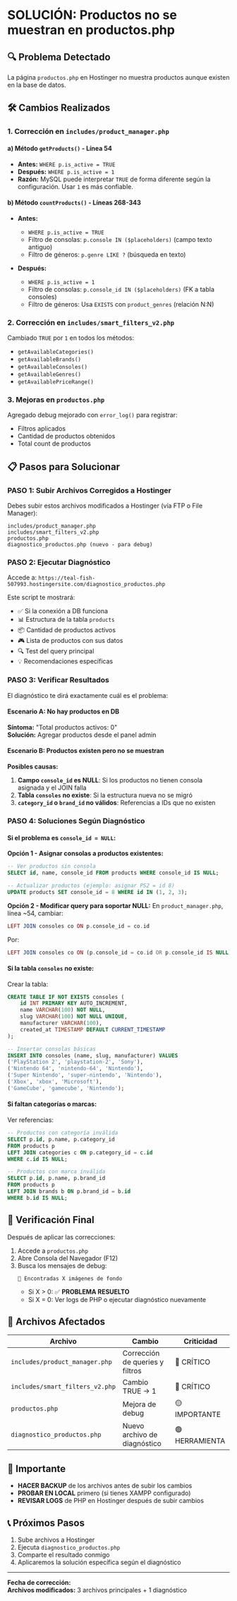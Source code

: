 # SOLUCIÓN: Productos no se muestran en productos.php

## 🔍 Problema Detectado

La página `productos.php` en Hostinger no muestra productos aunque existen en la base de datos.

## 🛠️ Cambios Realizados

### 1. **Corrección en `includes/product_manager.php`**

#### a) Método `getProducts()` - Línea 54
- **Antes:** `WHERE p.is_active = TRUE`
- **Después:** `WHERE p.is_active = 1`
- **Razón:** MySQL puede interpretar `TRUE` de forma diferente según la configuración. Usar `1` es más confiable.

#### b) Método `countProducts()` - Líneas 268-343
- **Antes:** 
  - `WHERE p.is_active = TRUE`
  - Filtro de consolas: `p.console IN ($placeholders)` (campo texto antiguo)
  - Filtro de géneros: `p.genre LIKE ?` (búsqueda en texto)
  
- **Después:**
  - `WHERE p.is_active = 1`
  - Filtro de consolas: `p.console_id IN ($placeholders)` (FK a tabla consoles)
  - Filtro de géneros: Usa `EXISTS` con `product_genres` (relación N:N)

### 2. **Corrección en `includes/smart_filters_v2.php`**

Cambiado `TRUE` por `1` en todos los métodos:
- `getAvailableCategories()`
- `getAvailableBrands()`
- `getAvailableConsoles()`
- `getAvailableGenres()`
- `getAvailablePriceRange()`

### 3. **Mejoras en `productos.php`**

Agregado debug mejorado con `error_log()` para registrar:
- Filtros aplicados
- Cantidad de productos obtenidos
- Total count de productos

## 📋 Pasos para Solucionar

### PASO 1: Subir Archivos Corregidos a Hostinger

Debes subir estos archivos modificados a Hostinger (vía FTP o File Manager):

```
includes/product_manager.php
includes/smart_filters_v2.php
productos.php
diagnostico_productos.php (nuevo - para debug)
```

### PASO 2: Ejecutar Diagnóstico

Accede a: `https://teal-fish-507993.hostingersite.com/diagnostico_productos.php`

Este script te mostrará:
- ✅ Si la conexión a DB funciona
- 📊 Estructura de la tabla `products`
- 📦 Cantidad de productos activos
- 🎮 Lista de productos con sus datos
- 🔍 Test del query principal
- 💡 Recomendaciones específicas

### PASO 3: Verificar Resultados

El diagnóstico te dirá exactamente cuál es el problema:

#### **Escenario A: No hay productos en DB**
**Síntoma:** "Total productos activos: 0"  
**Solución:** Agregar productos desde el panel admin

#### **Escenario B: Productos existen pero no se muestran**
**Posibles causas:**
1. **Campo `console_id` es NULL**: Si los productos no tienen consola asignada y el JOIN falla
2. **Tabla `consoles` no existe**: Si la estructura nueva no se migró
3. **`category_id` o `brand_id` no válidos**: Referencias a IDs que no existen

### PASO 4: Soluciones Según Diagnóstico

#### Si el problema es `console_id = NULL`:

**Opción 1 - Asignar consolas a productos existentes:**
```sql
-- Ver productos sin consola
SELECT id, name, console_id FROM products WHERE console_id IS NULL;

-- Actualizar productos (ejemplo: asignar PS2 = id 8)
UPDATE products SET console_id = 8 WHERE id IN (1, 2, 3);
```

**Opción 2 - Modificar query para soportar NULL:**
En `product_manager.php`, línea ~54, cambiar:
```php
LEFT JOIN consoles co ON p.console_id = co.id
```

Por:
```php
LEFT JOIN consoles co ON (p.console_id = co.id OR p.console_id IS NULL)
```

#### Si la tabla `consoles` no existe:

Crear la tabla:
```sql
CREATE TABLE IF NOT EXISTS consoles (
    id INT PRIMARY KEY AUTO_INCREMENT,
    name VARCHAR(100) NOT NULL,
    slug VARCHAR(100) NOT NULL UNIQUE,
    manufacturer VARCHAR(100),
    created_at TIMESTAMP DEFAULT CURRENT_TIMESTAMP
);

-- Insertar consolas básicas
INSERT INTO consoles (name, slug, manufacturer) VALUES
('PlayStation 2', 'playstation-2', 'Sony'),
('Nintendo 64', 'nintendo-64', 'Nintendo'),
('Super Nintendo', 'super-nintendo', 'Nintendo'),
('Xbox', 'xbox', 'Microsoft'),
('GameCube', 'gamecube', 'Nintendo');
```

#### Si faltan categorías o marcas:

Ver referencias:
```sql
-- Productos con categoría inválida
SELECT p.id, p.name, p.category_id 
FROM products p 
LEFT JOIN categories c ON p.category_id = c.id 
WHERE c.id IS NULL;

-- Productos con marca inválida  
SELECT p.id, p.name, p.brand_id 
FROM products p 
LEFT JOIN brands b ON p.brand_id = b.id 
WHERE b.id IS NULL;
```

## 🎯 Verificación Final

Después de aplicar las correcciones:

1. Accede a `productos.php`
2. Abre Consola del Navegador (F12)
3. Busca los mensajes de debug:
   ```
   📸 Encontradas X imágenes de fondo
   ```
   - Si X > 0: ✅ **PROBLEMA RESUELTO**
   - Si X = 0: Ver logs de PHP o ejecutar diagnóstico nuevamente

## 📝 Archivos Afectados

| Archivo | Cambio | Criticidad |
|---------|--------|------------|
| `includes/product_manager.php` | Corrección de queries y filtros | 🔴 CRÍTICO |
| `includes/smart_filters_v2.php` | Cambio TRUE → 1 | 🔴 CRÍTICO |
| `productos.php` | Mejora de debug | 🟡 IMPORTANTE |
| `diagnostico_productos.php` | Nuevo archivo de diagnóstico | 🟢 HERRAMIENTA |

## 🚨 Importante

- **HACER BACKUP** de los archivos antes de subir los cambios
- **PROBAR EN LOCAL** primero (si tienes XAMPP configurado)
- **REVISAR LOGS** de PHP en Hostinger después de subir cambios

## 📞 Próximos Pasos

1. Sube archivos a Hostinger
2. Ejecuta `diagnostico_productos.php`
3. Comparte el resultado conmigo
4. Aplicaremos la solución específica según el diagnóstico

---

**Fecha de corrección:** <?php echo date('Y-m-d'); ?>  
**Archivos modificados:** 3 archivos principales + 1 diagnóstico
